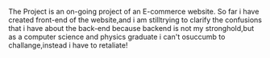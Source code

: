 The Project is an on-going project of an E-commerce website. So far i have created front-end of the website,and i am stilltrying to clarify the confusions that i have about the back-end because backend is not my stronghold,but as a computer science and physics graduate i can't osuccumb to challange,instead i have to retaliate!
